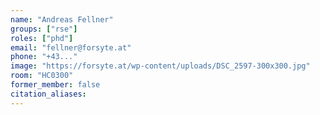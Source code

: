 ```yaml
---
name: "Andreas Fellner"
groups: ["rse"]
roles: ["phd"]
email: "fellner@forsyte.at"
phone: "+43..."
image: "https://forsyte.at/wp-content/uploads/DSC_2597-300x300.jpg"
room: "HC0300"
former_member: false
citation_aliases:
---
```


<!--
Your custom content goes here.
-->
